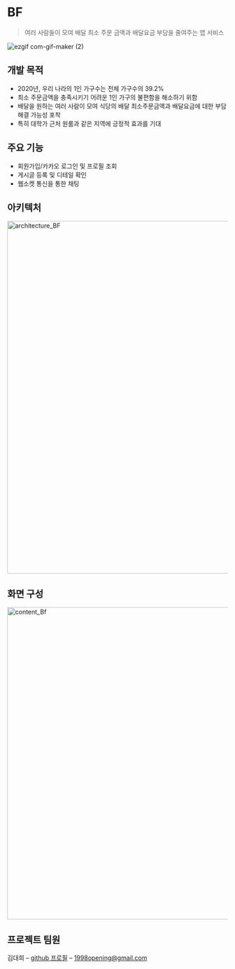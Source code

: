 # BF
> 여러 사람들이 모여 배달 최소 주문 금액과 배달요금 부담을 줄여주는 앱 서비스
> 
![ezgif com-gif-maker (2)](https://user-images.githubusercontent.com/59008469/178098730-04fb7aa3-95d9-4e74-b8f6-06d2d99a9262.gif)
## 개발 목적
- 2020년, 우리 나라의 1인 가구수는 전체 가구수의 39.2%
- 최소 주문금액을 충족시키기 어려운 1인 가구의 불편함을 해소하기 위함
- 배달을 원하는 여러 사람이 모여 식당의 배달 최소주문금액과 배달요금에 대한 부담 해결 가능성 포착
- 특히 대학가 근처 원룸과 같은 지역에 긍정적 효과를 기대

## 주요 기능
- 회원가입/카카오 로그인 및 프로필 조회
- 게시글 등록 및 디테일 확인
- 웹소켓 통신을 통한 채팅

## 아키텍처
<img width="805" alt="architecture_BF" src="https://user-images.githubusercontent.com/59008469/178099199-b6490649-c3a8-49d0-be94-e475a2e1ed21.png">


## 화면 구성
<img width="713" alt="content_Bf" src="https://user-images.githubusercontent.com/59008469/178099441-0f7045f6-948d-468b-a09b-7077c23e5ef5.png">

## 프로젝트 팀원
김대희 – [github 프로필](https://github.com/eet43) – 1998opening@gmail.com <br>


[wiki]: https://github.com/eet43/bf/wiki
